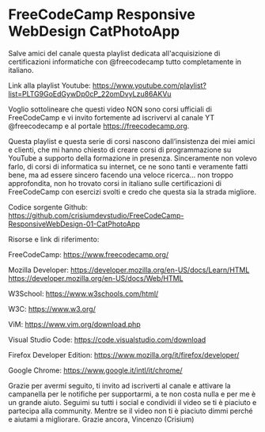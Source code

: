 # FreeCodeCamp Responsive WebDesign CatPhotoApp

Salve amici del canale questa playlist dedicata all'acquisizione di certificazioni informatiche con @freecodecamp tutto completamente in italiano.

Link alla playlist Youtube: https://www.youtube.com/playlist?list=PLTG9GoEdGywDp0cP_22omDvyLzu86AKVu

Voglio sottolineare che questi video NON sono corsi ufficiali di FreeCodeCamp e vi invito fortemente ad iscrivervi al canale YT @freecodecamp e al portale https://freecodecamp.org.

Questa playlist e questa serie di corsi nascono dall’insistenza dei miei amici e clienti, che mi hanno chiesto di creare corsi di programmazione su YouTube a supporto della formazione in presenza.
Sinceramente non volevo farlo, di corsi di informatica su internet, ce ne sono tanti e veramente fatti bene, ma ad essere sincero facendo una veloce ricerca… non troppo approfondita, non ho trovato corsi in italiano sulle certificazioni di FreeCodeCamp con esercizi svolti e credo che questa sia la strada migliore.

Codice sorgente Github:
https://github.com/crisiumdevstudio/FreeCodeCamp-ResponsiveWebDesign-01-CatPhotoApp

Risorse e link di riferimento:

FreeCodeCamp:
https://www.freecodecamp.org/

Mozilla Developer:
https://developer.mozilla.org/en-US/docs/Learn/HTML
https://developer.mozilla.org/en-US/docs/Web/HTML

W3School:
https://www.w3schools.com/html/

W3C:
https://www.w3.org/

ViM: https://www.vim.org/download.php

Visual Studio Code: https://code.visualstudio.com/download

Firefox Developer Edition:
https://www.mozilla.org/it/firefox/developer/

Google Chrome:
https://www.google.it/intl/it/chrome/

Grazie per avermi seguito, ti invito ad iscriverti al canale e attivare la campanella per le notifiche per supportarmi, a te non costa nulla e per me è un grande aiuto.
Seguimi su tutti i social e condividi il video se ti è piaciuto e partecipa alla community.
Mentre se il video non ti è piaciuto dimmi perché e aiutami a migliorare.
Grazie ancora,
Vincenzo (Crisium)

